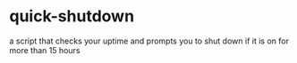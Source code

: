 quick-shutdown
==============

a script that checks your uptime and prompts you to shut down if it is on for more than 15 hours
